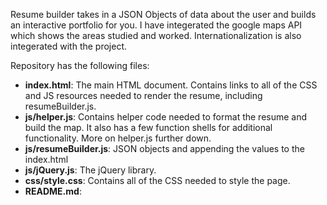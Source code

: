 
Resume builder takes in a JSON Objects of data about the user and builds an interactive portfolio for you. I have integerated the google maps API which shows the areas studied and worked. Internationalization is also integerated with the project.


Repository has  the following files:

* **index.html**: The main HTML document. Contains links to all of the CSS and JS resources needed to render the resume, including resumeBuilder.js.
* **js/helper.js**: Contains helper code needed to format the resume and build the map. It also has a few function shells for additional functionality. More on helper.js further down.
* **js/resumeBuilder.js**: JSON objects and appending the values to the index.html
* **js/jQuery.js**: The jQuery library.
* **css/style.css**: Contains all of the CSS needed to style the page.
* **README.md**: 





